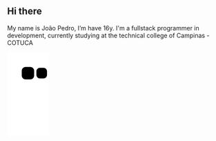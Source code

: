 ## Hi there
My name is João Pedro, I’m have 16y.
I'm a fullstack programmer in development, currently studying at the technical college of Campinas - COTUCA

<div> 
 
  ![Snake animation](https://github.com/Cassiannoow/Cassiannoow/blob/output/github-contribution-grid-snake.svg)
 
</div>
